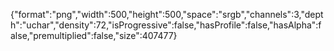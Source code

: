 {"format":"png","width":500,"height":500,"space":"srgb","channels":3,"depth":"uchar","density":72,"isProgressive":false,"hasProfile":false,"hasAlpha":false,"premultiplied":false,"size":407477}